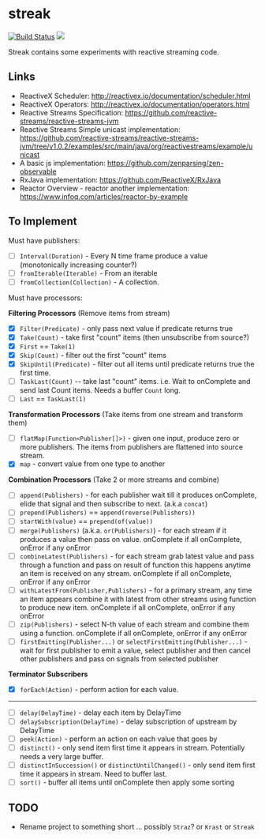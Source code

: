 # streak

[![Build Status](https://secure.travis-ci.org/realityforge-experiments/streak.png?branch=master)](http://travis-ci.org/realityforge-experiments/streak)
[<img src="https://img.shields.io/maven-central/v/org.realityforge.streak/streak.svg?label=latest%20release"/>](http://search.maven.org/#search%7Cga%7C1%7Cg%3A%22org.realityforge.streak%22%20a%3A%22streak%22)

Streak contains some experiments with reactive streaming code.

## Links

* ReactiveX Scheduler: http://reactivex.io/documentation/scheduler.html
* ReactiveX Operators: http://reactivex.io/documentation/operators.html
* Reactive Streams Specification: https://github.com/reactive-streams/reactive-streams-jvm
* Reactive Streams Simple unicast implementation: https://github.com/reactive-streams/reactive-streams-jvm/tree/v1.0.2/examples/src/main/java/org/reactivestreams/example/unicast
* A basic js implementation: https://github.com/zenparsing/zen-observable
* RxJava implementation: https://github.com/ReactiveX/RxJava
* Reactor Overview - reactor another implementation: https://www.infoq.com/articles/reactor-by-example

## To Implement

Must have publishers:
- [ ] `Interval(Duration)` - Every N time frame produce a value (monotonically increasing counter?)
- [ ] `fromIterable(Iterable)` - From an iterable
- [ ] `fromCollection(Collection)` - A collection.

Must have processors:

**Filtering Processors** (Remove items from stream)

- [x] `Filter(Predicate)` - only pass next value if predicate returns true
- [x] `Take(Count)` - take first "count" items (then unsubscribe from source?)
- [x] `First` == `Take(1)`
- [x] `Skip(Count)` - filter out the first "count" items
- [x] `SkipUntil(Predicate)` - filter out all items until predicate returns true the first time.
- [ ] `TaskLast(Count)` -- take last "count" items. i.e. Wait to onComplete and send last Count items. Needs a buffer `Count` long.
- [ ] `Last` == `TaskLast(1)`

**Transformation Processors** (Take items from one stream and transform them)

- [ ] `flatMap(Function<Publisher[]>)` - given one input, produce zero or more publishers. The items from publishers are flattened into source stream.
- [x] `map` - convert value from one type to another

**Combination Processors** (Take 2 or more streams and combine)

- [ ] `append(Publishers)` - for each publisher wait till it produces onComplete, elide that signal and then
                       subscribe to next. (a.k.a `concat`)
- [ ] `prepend(Publishers)` == `append(reverse(Publishers))`
- [ ] `startWith(value)` == `prepend(of(value))`
- [ ] `merge(Publishers)` (a.k.a. `or(Publishers)`) - for each stream if it produces a value then pass on value. onComplete if all onComplete, onError if any onError
- [ ] `combineLatest(Publishers)` - for each stream grab latest value and pass through a function and pass on result of function this happens anytime an item is received on any stream. onComplete if all onComplete, onError if any onError
- [ ] `withLatestFrom(Publisher,Publishers)` - for a primary stream, any time an item appears combine it with latest from other streams using function to produce new item. onComplete if all onComplete, onError if any onError
- [ ] `zip(Publishers)` - select N-th value of each stream and combine them using a function. onComplete if all onComplete, onError if any onError
- [ ] `firstEmitting(Publisher...)` or `selectFirstEmitting(Publisher...)` - wait for first publisher to emit a value, select publisher and then cancel other publishers and pass on signals from selected publisher

**Terminator Subscribers**

- [x] `forEach(Action)` - perform action for each value.

-----

- [ ] `delay(DelayTime)` - delay each item by DelayTime
- [ ] `delaySubscription(DelayTime)` - delay subscription of upstream by DelayTime
- [ ] `peek(Action)` - perform an action on each value that goes by
- [ ] `distinct()` - only send item first time it appears in stream. Potentially needs a very large buffer.
- [ ] `distinctInSuccession()` or `distinctUntilChanged()` - only send item first time it appears in stream. Need to buffer last.
- [ ] `sort()` - buffer all items until onComplete then apply some sorting

## TODO

* Rename project to something short ... possibly `Straz`? or `Krast` or `Streak`
